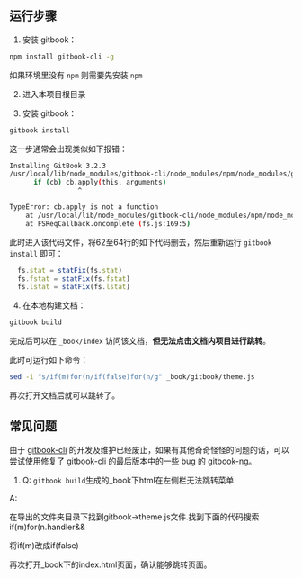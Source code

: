 ## 运行步骤

1. 安装 gitbook：
```bash
npm install gitbook-cli -g
```

如果环境里没有 `npm` 则需要先安装 `npm`

2. 进入本项目根目录

3. 安装 gitbook：

```bash
gitbook install
```

这一步通常会出现类似如下报错：
```bash
Installing GitBook 3.2.3
/usr/local/lib/node_modules/gitbook-cli/node_modules/npm/node_modules/graceful-fs/polyfills.js:287
      if (cb) cb.apply(this, arguments)
                 ^

TypeError: cb.apply is not a function
    at /usr/local/lib/node_modules/gitbook-cli/node_modules/npm/node_modules/graceful-fs/polyfills.js:287:18
    at FSReqCallback.oncomplete (fs.js:169:5)
```

此时进入该代码文件，将62至64行的如下代码删去，然后重新运行 `gitbook install` 即可：
```js
  fs.stat = statFix(fs.stat)
  fs.fstat = statFix(fs.fstat)
  fs.lstat = statFix(fs.lstat)
```

4. 在本地构建文档：

```bash
gitbook build
```

完成后可以在 `_book/index` 访问该文档，**但无法点击文档内项目进行跳转**。

此时可运行如下命令：
```bash
sed -i "s/if(m)for(n/if(false)for(n/g" _book/gitbook/theme.js
```

再次打开文档后就可以跳转了。

## 常见问题

由于 [gitbook-cli](https://github.com/GitbookIO/gitbook) 的开发及维护已经废止，如果有其他奇奇怪怪的问题的话，可以尝试使用修复了 gitbook-cli 的最后版本中的一些 bug 的 [gitbook-ng](https://www.npmjs.com/package/@gitbook-ng/gitbook/v/3.3.6)。

1. Q: `gitbook build`生成的_book下html在左侧栏无法跳转菜单

A:

在导出的文件夹目录下找到gitbook->theme.js文件.找到下面的代码搜索 if(m)for(n.handler&& 

将if(m)改成if(false) 

再次打开_book下的index.html页面，确认能够跳转页面。
